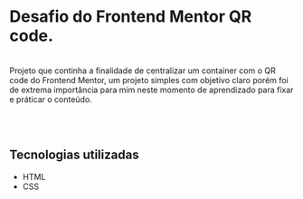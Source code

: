 # Desafio do Frontend Mentor QR code.
<br>
Projeto que continha a finalidade de centralizar um container com o QR code do Frontend Mentor, um projeto simples com objetivo claro porém foi de extrema importância para mim neste momento de aprendizado para fixar e práticar o conteúdo.

<br><br>
## Tecnologias utilizadas
<ul>
    <li>HTML</li>
    <li>CSS</li>
</ul>

